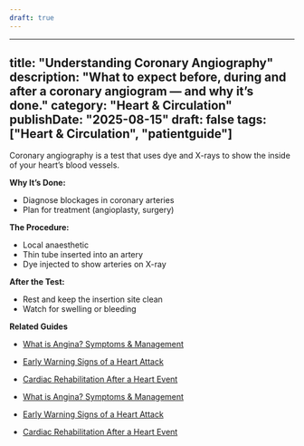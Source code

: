 ```yaml
---
draft: true
---
```


---
title: "Understanding Coronary Angiography"
description: "What to expect before, during and after a coronary angiogram — and why it’s done."
category: "Heart & Circulation"
publishDate: "2025-08-15"
draft: false
tags: ["Heart & Circulation", "patientguide"]
---

Coronary angiography is a test that uses dye and X-rays to show the inside of your heart’s blood vessels.

**Why It’s Done:**
- Diagnose blockages in coronary arteries
- Plan for treatment (angioplasty, surgery)

**The Procedure:**
- Local anaesthetic
- Thin tube inserted into an artery
- Dye injected to show arteries on X-ray

**After the Test:**
- Rest and keep the insertion site clean
- Watch for swelling or bleeding

**Related Guides**
- [What is Angina? Symptoms & Management](/guides/what-is-angina-symptoms-and-management/)
- [Early Warning Signs of a Heart Attack](/guides/early-warning-signs-of-a-heart-attack/)
- [Cardiac Rehabilitation After a Heart Event](/guides/cardiac-rehabilitation-after-a-heart-event/)

- [What is Angina? Symptoms & Management](#)
- [Early Warning Signs of a Heart Attack](#)
- [Cardiac Rehabilitation After a Heart Event](#)
